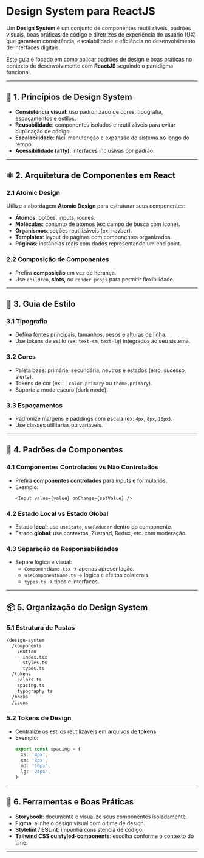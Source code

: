# Design System para ReactJS

Um **Design System** é um conjunto de componentes reutilizáveis, padrões visuais, boas práticas de código e diretrizes de experiência do usuário (UX) que garantem consistência, escalabilidade e eficiência no desenvolvimento de interfaces digitais.

Este guia é focado em como aplicar padrões de design e boas práticas no contexto de desenvolvimento com **ReactJS** seguindo o paradigma funcional.

---

## 📐 1. Princípios de Design System

- **Consistência visual**: uso padronizado de cores, tipografia, espaçamentos e estilos.
- **Reusabilidade**: componentes isolados e reutilizáveis para evitar duplicação de código.
- **Escalabilidade**: fácil manutenção e expansão do sistema ao longo do tempo.
- **Acessibilidade (a11y)**: interfaces inclusivas por padrão.

---

## ⚛️ 2. Arquitetura de Componentes em React

### 2.1 Atomic Design

Utilize a abordagem **Atomic Design** para estruturar seus componentes:

- **Átomos**: botões, inputs, ícones.
- **Moléculas**: conjunto de átomos (ex: campo de busca com ícone).
- **Organismos**: seções reutilizáveis (ex: navbar).
- **Templates**: layout de páginas com componentes organizados.
- **Páginas**: instâncias reais com dados representando um end point.

### 2.2 Composição de Componentes

- Prefira **composição** em vez de herança.
- Use `children`, **slots**, ou `render props` para permitir flexibilidade.

---

## 🎨 3. Guia de Estilo

### 3.1 Tipografia

- Defina fontes principais, tamanhos, pesos e alturas de linha.
- Use tokens de estilo (ex: `text-sm`, `text-lg`) integrados ao seu sistema.

### 3.2 Cores

- Paleta base: primária, secundária, neutros e estados (erro, sucesso, alerta).
- Tokens de cor (ex: `--color-primary` ou `theme.primary`).
- Suporte a modo escuro (dark mode).

### 3.3 Espaçamentos

- Padronize margens e paddings com escala (ex: `4px`, `8px`, `16px`).
- Use classes utilitárias ou variáveis.

---

## 🧩 4. Padrões de Componentes

### 4.1 Componentes Controlados vs Não Controlados

- Prefira **componentes controlados** para inputs e formulários.
- Exemplo:
  ```tsx
  <Input value={value} onChange={setValue} />
  ```

### 4.2 Estado Local vs Estado Global

- Estado **local**: use `useState`, `useReducer` dentro do componente.
- Estado **global**: use contextos, Zustand, Redux, etc. com moderação.

### 4.3 Separação de Responsabilidades

- Separe lógica e visual:
  - `ComponentName.tsx` → apenas apresentação.
  - `useComponentName.ts` → lógica e efeitos colaterais.
  - `types.ts` → tipos e interfaces.

---

## 📦 5. Organização do Design System

### 5.1 Estrutura de Pastas

```bash
/design-system
  /components
    /Button
      index.tsx
      styles.ts
      types.ts
  /tokens
    colors.ts
    spacing.ts
    typography.ts
  /hooks
  /icons
```

### 5.2 Tokens de Design

- Centralize os estilos reutilizáveis em arquivos de **tokens**.
- Exemplo:
  ```ts
  export const spacing = {
    xs: '4px',
    sm: '8px',
    md: '16px',
    lg: '24px',
  }
  ```

---

## 🔧 6. Ferramentas e Boas Práticas

- **Storybook**: documente e visualize seus componentes isoladamente.
- **Figma**: alinhe o design visual com o time de design.
- **Stylelint / ESLint**: imponha consistência de código.
- **Tailwind CSS ou styled-components**: escolha conforme o contexto do time.
---
